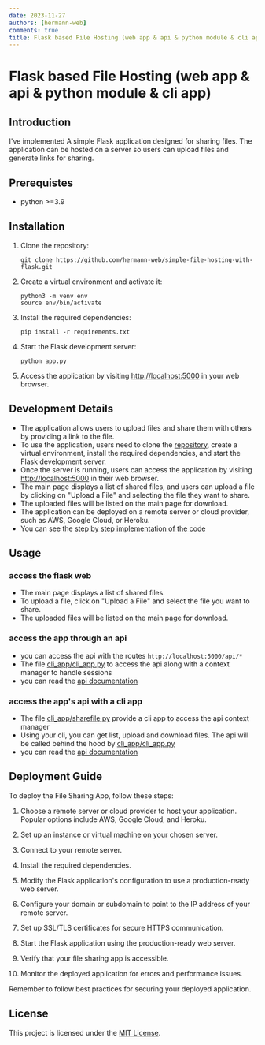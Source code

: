 ```yaml
---
date: 2023-11-27
authors: [hermann-web]
comments: true
title: Flask based File Hosting (web app & api & python module & cli app)
---
```


<!-- # File Sharing App -->
# Flask based File Hosting (web app & api & python module & cli app)

## Introduction

I've implemented A simple Flask application designed for sharing files.
The application can be hosted on a server so users can upload files and generate links for sharing.

## Prerequistes

- python >=3.9

## Installation

1. Clone the repository:

   ```
   git clone https://github.com/hermann-web/simple-file-hosting-with-flask.git
   ```

2. Create a virtual environment and activate it:

   ```shell
   python3 -m venv env
   source env/bin/activate
   ```

3. Install the required dependencies:

   ```
   pip install -r requirements.txt
   ```

4. Start the Flask development server:

   ```
   python app.py
   ```

5. Access the application by visiting [http://localhost:5000](http://localhost:5000) in your web browser.

## Development Details

- The application allows users to upload files and share them with others by providing a link to the file.
- To use the application, users need to clone the [repository](https://github.com/Hermann-web/simple-file-hosting-with-flask), create a virtual environment, install the required dependencies, and start the Flask development server.
- Once the server is running, users can access the application by visiting <http://localhost:5000> in their web browser.
- The main page displays a list of shared files, and users can upload a file by clicking on "Upload a File" and selecting the file they want to share.
- The uploaded files will be listed on the main page for download.
- The application can be deployed on a remote server or cloud provider, such as AWS, Google Cloud, or Heroku.
- You can see the [step by step implementation of the code](../blog/posts/frameworks/web/flask/simple-file-hosting-with-flask-and-api-integration.md)

## Usage

### access the flask web

- The main page displays a list of shared files.
- To upload a file, click on "Upload a File" and select the file you want to share.
- The uploaded files will be listed on the main page for download.

### access the app through an api

- you can access the api with the routes `http://localhost:5000/api/*`
- The file [cli_app/cli_app.py](https://github.com/Hermann-web/simple-file-hosting-with-flask/blob/master/cli_app/cli_app.py) to access the api along with a context manager to handle sessions
- you can read the [api documentation](https://github.com/Hermann-web/simple-file-hosting-with-flask/blob/master/docs/api.md)

### access the app's api with a cli app

- The file [cli_app/sharefile.py](https://github.com/Hermann-web/simple-file-hosting-with-flask/blob/master/cli_app/sharefile.py) provide a cli app to access the api context manager
- Using your cli, you can get list, upload and download files. The api will be called behind the hood by [cli_app/cli_app.py](https://github.com/Hermann-web/simple-file-hosting-with-flask/blob/master/cli_app/cli_app.py)
- you can read the [api documentation](https://github.com/Hermann-web/simple-file-hosting-with-flask/blob/master/docs/cli-app.md)

## Deployment Guide

To deploy the File Sharing App, follow these steps:

1. Choose a remote server or cloud provider to host your application. Popular options include AWS, Google Cloud, and Heroku.

2. Set up an instance or virtual machine on your chosen server.

3. Connect to your remote server.

4. Install the required dependencies.

5. Modify the Flask application's configuration to use a production-ready web server.

6. Configure your domain or subdomain to point to the IP address of your remote server.

7. Set up SSL/TLS certificates for secure HTTPS communication.

8. Start the Flask application using the production-ready web server.

9. Verify that your file sharing app is accessible.

10. Monitor the deployed application for errors and performance issues.

Remember to follow best practices for securing your deployed application.

## License

This project is licensed under the [MIT License](LICENSE).
